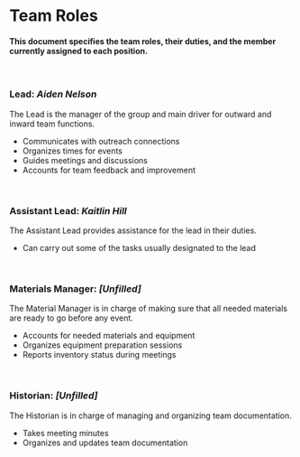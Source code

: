 # Team Roles
#### This document specifies the team roles, their duties, and the member currently assigned to each position.
<br/>

### Lead: *Aiden Nelson*
The Lead is the manager of the group and main driver for outward and inward team functions.
* Communicates with outreach connections
* Organizes times for events
* Guides meetings and discussions
* Accounts for team feedback and improvement
<br/>

### Assistant Lead: *Kaitlin Hill*
The Assistant Lead provides assistance for the lead in their duties.
* Can carry out some of the tasks usually designated to the lead
<br/>

### Materials Manager: *[Unfilled]*
The Material Manager is in charge of making sure that all needed materials are ready to go before any event.
* Accounts for needed materials and equipment
* Organizes equipment preparation sessions
* Reports inventory status during meetings
<br/>

### Historian: *[Unfilled]*
The Historian is in charge of managing and organizing team documentation.
* Takes meeting minutes
* Organizes and updates team documentation
<br/>
